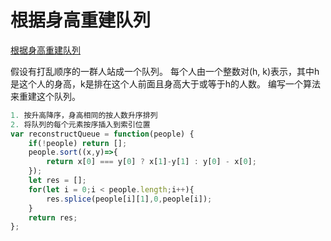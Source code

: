 # 根据身高重建队列

[根据身高重建队列](https://leetcode-cn.com/problems/queue-reconstruction-by-height/)

假设有打乱顺序的一群人站成一个队列。 每个人由一个整数对\(h, k\)表示，其中h是这个人的身高，k是排在这个人前面且身高大于或等于h的人数。 编写一个算法来重建这个队列。

```javascript
1. 按升高降序，身高相同的按人数升序排列
2. 将队列的每个元素按序插入到索引位置
var reconstructQueue = function(people) {
    if(!people) return [];
    people.sort((x,y)=>{
        return x[0] === y[0] ? x[1]-y[1] : y[0] - x[0];
    });
    let res = [];
    for(let i = 0;i < people.length;i++){
        res.splice(people[i][1],0,people[i]);
    }
    return res;
};

```




